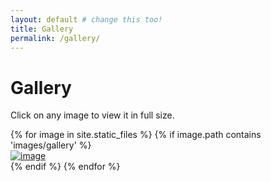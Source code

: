 ```yaml
---
layout: default # change this too!
title: Gallery
permalink: /gallery/
---
```


# Gallery

Click on any image to view it in full size.

<div class="nafoarms-gallery">
    {% for image in site.static_files %}
        {% if image.path contains 'images/gallery' %}
            <div class="nafoarms-galleryimage">
                <a href="{{ image.path  | relative_url }}"><img src="{{ image.path | relative_url }}" alt="image" /></a>
            </div>
        {% endif %}
    {% endfor %}
</div>